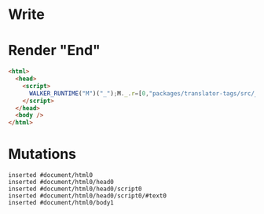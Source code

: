 # Write
  <script>WALKER_RUNTIME("M")("_");M._.r=[0,"packages/translator-tags/src/__tests__/fixtures/basic-effect-no-deps/template.marko_0",0];M._.w()</script>


# Render "End"
```html
<html>
  <head>
    <script>
      WALKER_RUNTIME("M")("_");M._.r=[0,"packages/translator-tags/src/__tests__/fixtures/basic-effect-no-deps/template.marko_0",0];M._.w()
    </script>
  </head>
  <body />
</html>
```

# Mutations
```
inserted #document/html0
inserted #document/html0/head0
inserted #document/html0/head0/script0
inserted #document/html0/head0/script0/#text0
inserted #document/html0/body1
```